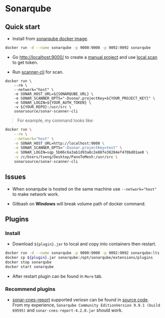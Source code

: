 # Sonarqube

## Quick start

- Install from [sonarqube docker image](https://hub.docker.com/_/sonarqube).

```bash
docker run -d --name sonarqube -p 9000:9000 -p 9092:9092 sonarqube
```

- Go [http://localhost:9000/](http://localhost:9000/) to create a [manual project](http://localhost:9000/projects/create?mode=manual) and use [local scan](http://localhost:9000/dashboard?id=test&selectedTutorial=local) to get token.

- Run [scanner-cli](https://docs.sonarsource.com/sonarqube/latest/analyzing-source-code/scanners/sonarscanner/) for scan.

```
docker run \
    --rm \
    --network="host" \
    -e SONAR_HOST_URL=${SONARQUBE_URL} \
    -e SONAR_SCANNER_OPTS="-Dsonar.projectKey=${YOUR_PROJECT_KEY}" \
    -e SONAR_LOGIN=${YOUR_AUTH_TOKEN} \
    -v ${YOUR_REPO}:/usr/src \
    sonarsource/sonar-scanner-cli
```
> For example, my command looks like:    

```bash
docker run \
    --rm \
    --network="host" \
    -e SONAR_HOST_URL=http://localhost:9000 \
    -e SONAR_SCANNER_OPTS="-Dsonar.projectKey=test" \
    -e SONAR_LOGIN=sqp_5b06c6a3ab1d93a8c2e88fe38284ef470bd01ae0 \
    -v /c/Users/tseng/Desktop/PanoToMesh:/usr/src \
    sonarsource/sonar-scanner-cli
```

## Issues

- When sonarqube is hosted on the same machine use `--network="host"` to make network work.

- Gitbash on **Windows** will break volume path of docker command.

## Plugins

### Install

- Download `${plugin}.jar` to local and copy into containers then restart.

```bash
docker run -d --name sonarqube -p 9000:9000 -p 9092:9092 sonarqube:lts
docker cp ${plugin}.jar sonarqube:/opt/sonarqube/extensions/plugins
docker stop sonarqube
docker start sonarqube
```

- After restart plugin can be found in `More` tab.
  
### Recommend plugins

- [sonar-cnes-report](https://github.com/cnescatlab/sonar-cnes-report#compatibility-matrix) supported veriosn can be found in [source code](https://github.com/cnescatlab/sonar-cnes-report/blob/4.0.0/src/main/java/fr/cnes/sonar/report/factory/ServerFactory.java#L34C4-L34C4).  From my experience, `Sonarqube Community EditionVersion 9.9.1 (build 69595)` and `sonar-cnes-report-4.2.0.jar` should work.
